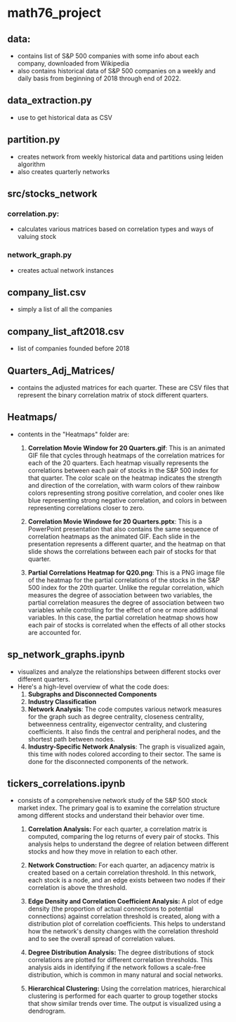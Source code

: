 # math76_project

## data:
- contains list of S&P 500 companies with some info about each company, downloaded from Wikipedia
- also contains historical data of S&P 500 companies on a weekly and daily basis from beginning of 2018 through end of 2022.

## data_extraction.py
- use to get historical data as CSV

## partition.py
- creates network from weekly historical data and partitions using leiden algorithm
- also creates quarterly networks

## src/stocks_network
### correlation.py:
- calculates various matrices based on correlation types and ways of valuing stock
### network_graph.py
- creates actual network instances

## company_list.csv
- simply a list of all the companies
## company_list_aft2018.csv
- list of companies founded before 2018

## Quarters_Adj_Matrices/
- contains the adjusted matrices for each quarter. These are CSV files that represent the binary correlation matrix of stock different quarters.

## Heatmaps/
- contents in the "Heatmaps" folder are:

  1. **Correlation Movie Window for 20 Quarters.gif**: This is an animated GIF file that cycles through heatmaps of the correlation matrices for each of the 20 quarters. Each heatmap visually represents the correlations between each pair of stocks in the S&P 500 index for that quarter. The color scale on the heatmap indicates the strength and direction of the correlation, with warm colors of thew rainbow colors representing strong positive correlation, and cooler ones like blue  representing strong negative correlation, and colors in between representing correlations closer to zero.

  2. **Correlation Movie Windowe for 20 Quarters.pptx**: This is a PowerPoint presentation that also contains the same sequence of correlation heatmaps as the animated GIF. Each slide in the presentation represents a different quarter, and the heatmap on that slide shows the correlations between each pair of stocks for that quarter.

  3. **Partial Correlations Heatmap for Q20.png**: This is a PNG image file of the heatmap for the partial correlations of the stocks in the S&P 500 index for the 20th quarter. Unlike the regular correlation, which measures the degree of association between two variables, the partial correlation measures the degree of association between two variables while controlling for the effect of one or more additional variables. In this case, the partial correlation heatmap shows how each pair of stocks is correlated when the effects of all other stocks are accounted for. 

## sp_network_graphs.ipynb
- visualizes and analyze the relationships between different stocks over different quarters.
-  Here's a high-level overview of what the code does:
    1. **Subgraphs and Disconnected Components**
    2. **Industry Classification**
    3. **Network Analysis**: The code computes various network measures for the graph such as degree centrality, closeness centrality, betweenness centrality, eigenvector centrality, and clustering coefficients. It also finds the central and peripheral nodes, and the shortest path between nodes.
    4. **Industry-Specific Network Analysis**: The graph is visualized again, this time with nodes colored according to their sector. The same is done for the disconnected components of the network.

## tickers_correlations.ipynb
- consists of a comprehensive network study of the S&P 500 stock market index. The primary goal is to examine the correlation structure among different stocks and understand their behavior over time.
  1. **Correlation Analysis:** For each quarter, a correlation matrix is computed, comparing the log returns of every pair of stocks. This analysis helps to understand the degree of relation between different stocks and how they move in relation to each other.

  3. **Network Construction:** For each quarter, an adjacency matrix is created based on a certain correlation threshold. In this network, each stock is a node, and an edge exists between two nodes if their correlation is above the threshold.

  4. **Edge Density and Correlation Coefficient Analysis:** A plot of edge density (the proportion of actual connections to potential connections) against correlation threshold is created, along with a distribution plot of correlation coefficients. This helps to understand how the network's density changes with the correlation threshold and to see the overall spread of correlation values.

  5. **Degree Distribution Analysis:** The degree distributions of stock correlations are plotted for different correlation thresholds. This analysis aids in identifying if the network follows a scale-free distribution, which is common in many natural and social networks.

  6. **Hierarchical Clustering:** Using the correlation matrices, hierarchical clustering is performed for each quarter to group together stocks that show similar trends over time. The output is visualized using a dendrogram. 
